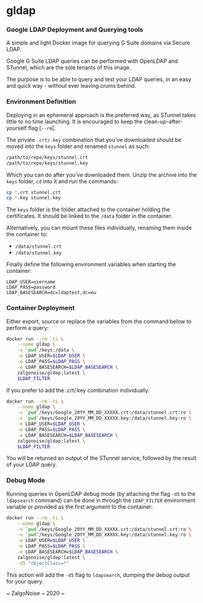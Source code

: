# gldap





### Google LDAP Deployment and Querying tools

A simple and light Docker image for querying G Suite domains via Secure LDAP.

Google G Suite LDAP queries can be performed with OpenLDAP and STunnel, which are the sole tenants of this image.

The purpose is to be able to query and test your LDAP queries, in an easy and quick way - without ever leaving crums behind.


### Environment Definition

Deploying in an ephemeral approach is the preferred way, as STunnel takes little to no time launching. It is encouraged to keep the clean-up-after-yourself flag [`--rm`].

The private `.crt/.key` combination that you've downloaded should be moved into the `keys` folder and renamed `stunnel` as such:

```bash
/path/to/repo/keys/stunnel.crt
/path/to/repo/keys/stunnel.key
```

Which you can do after you've downloaded them. Unzip the archive into the `keys` folder, `cd` into it and run the commands:

```bash
cp *.crt stunnel.crt
cp *.key stunnel.key
```

The `keys` folder is the folder attached to the container holding the certificates. It should be linked to the `/data` folder in the container.

Alternatively, you can mount these files individually, renaming them inside the container to:
- `/data/stunnel.crt`
- `/data/stunnel.key`

Finally define the following environment variables when starting the container:

```
LDAP_USER=username
LDAP_PASS=password
LDAP_BASESEARCH=dc=ldaptest,dc=eu
```

### Container Deployment

Either export, source or replace the variables from the command below to perform a query:

```bash
docker run --rm -ti \
    --name gldap \
    -v `pwd`/keys:/data \
    -e LDAP_USER=$LDAP_USER \
    -e LDAP_PASS=$LDAP_PASS \
    -e LDAP_BASESEARCH=$LDAP_BASESEARCH \
    zalgonoise/gldap:latest \
    $LDAP_FILTER
```

If you prefer to add the .crt/.key combination individually:

```bash
docker run --rm -ti \
    --name gldap \
    -v `pwd`/keys/Google_20YY_MM_DD_XXXXX.crt:/data/stunnel.crt:ro \
    -v `pwd`/keys/Google_20YY_MM_DD_XXXXX.key:/data/stunnel.key:ro \
    -e LDAP_USER=$LDAP_USER \
    -e LDAP_PASS=$LDAP_PASS \
    -e LDAP_BASESEARCH=$LDAP_BASESEARCH \
    zalgonoise/gldap:latest \
    $LDAP_FILTER
```


You will be returned an output of the STunnel service, followed by the result of your LDAP query.

### Debug Mode

Running queries in OpenLDAP debug mode (by attaching the flag `-d5` to the `ldapsearch` command) can be done in through the `LDAP_FILTER` environment variable or provided as the first argument to the container:


```bash
docker run --rm -ti \
    --name gldap \
    -v `pwd`/keys/Google_20YY_MM_DD_XXXXX.crt:/data/stunnel.crt:ro \
    -v `pwd`/keys/Google_20YY_MM_DD_XXXXX.key:/data/stunnel.key:ro \
    -e LDAP_USER=$LDAP_USER \
    -e LDAP_PASS=$LDAP_PASS \
    -e LDAP_BASESEARCH=$LDAP_BASESEARCH \
    zalgonoise/gldap:latest \
    -d5 "objectClass=*"
```

This action will add the `-d5` flag to `ldapsearch`, dumping the debug output for your query.



~ ZalgoNoise ~ 2020 ~ 
